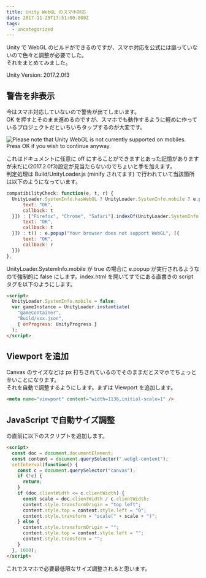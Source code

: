 ```yaml
---
title: Unity WebGL のスマホ対応
date: 2017-11-25T17:51:00.000Z
tags:
  - uncategorized
---
```


Unity で WebGL のビルドができるのですが、スマホ対応を公式には謳っていないので色々と調整が必要でした。  
それをまとめてみました。

Unity Version: 2017.2.0f3

## 警告を非表示

今はスマホ対応していないので警告が出てしまいます。  
OK を押すとそのまま進めるのですが、スマホでも動作するように軽めに作っているプロジェクトだといちいちタップするのが大変です。

![Please note that Unity WebGL is not currently supported on mobiles. Press OK if you wish to continue anyway.](/assets/uploads/B415279D3213E1B737A6E7C61D73CFE3.png)

これはドキュメントに任意に off にすることができますとあった記憶がありますが未だに(2017.2.0f3)設定が見当たらないのでちょいと手を加えます。  
判定処理は Build/UnityLoader.js (minify されてます) で行われていて当該箇所は以下のようになっています。

```javascript
compatibilityCheck: function(e, t, r) {
  UnityLoader.SystemInfo.hasWebGL ? UnityLoader.SystemInfo.mobile ? e.popup("Please note that Unity WebGL is not currently supported on mobiles. Press OK if you wish to continue anyway.", [{
      text: "OK",
      callback: t
  }]) : ["Firefox", "Chrome", "Safari"].indexOf(UnityLoader.SystemInfo.browser) == -1 ? e.popup("Please note that your browser is not currently supported for this Unity WebGL content. Press OK if you wish to continue anyway.", [{
      text: "OK",
      callback: t
  }]) : t() : e.popup("Your browser does not support WebGL", [{
      text: "OK",
      callback: r
  }])
},
```

UnityLoader.SystemInfo.mobile が true の場合に e.popup が実行されるようなので強制的に false にします。index.html を開いてすでにある直書きの script タグを以下のようにします。

```html
<script>
  UnityLoader.SystemInfo.mobile = false;
  var gameInstance = UnityLoader.instantiate(
    "gameContainer",
    "Build/xxx.json",
    { onProgress: UnityProgress }
  );
</script>
```

## Viewport を追加

Canvas のサイズなどは px 打ちされているのでそのままだとスマホでちょっと辛いことになります。  
それを自動で調整するようにします。まずは Viewport を追加します。

```html
<meta name="viewport" content="width=1136,initial-scale=1" />
```

## JavaScript で自動サイズ調整

</body> の直前に以下のスクリプトを追加します。

```html
<script>
  const doc = document.documentElement;
  const content = document.querySelector(".webgl-content");
  setInterval(function() {
    const c = document.querySelector("canvas");
    if (!c) {
      return;
    }
    if (doc.clientWidth <= c.clientWidth) {
      const scale = doc.clientWidth / c.clientWidth;
      content.style.transformOrigin = "top left";
      content.style.top = content.style.left = "0";
      content.style.transform = "scale(" + scale + ")";
    } else {
      content.style.transformOrigin = "";
      content.style.top = content.style.left = "";
      content.style.transform = "";
    }
  }, 1000);
</script>
```

これでスマホで必要最低限なサイズ調整されると思います。
